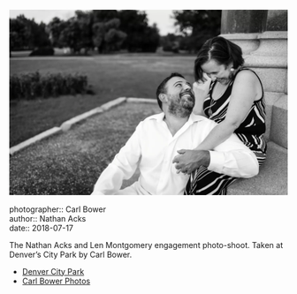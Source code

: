 ![Nathan and Len sitting at the base of a monument in City Park](assets/2018-07-17-set-3-denver-city-park-08.webp)

photographer:: Carl Bower  
author:: Nathan Acks  
date:: 2018-07-17

The Nathan Acks and Len Montgomery engagement photo-shoot. Taken at Denver’s City Park by Carl Bower.

* [Denver City Park](https://www.denver.org/listing/city-park/6822/)
* [Carl Bower Photos](https://carlbowerphotos.com)
